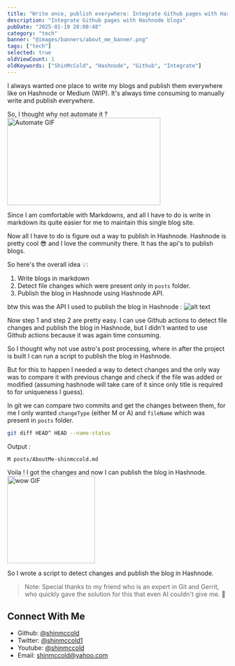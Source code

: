 ```yaml
---
title: "Write once, publish everywhere: Integrate Github pages with Hashnode blogs"
description: "Integrate Github pages with Hashnode blogs"
pubDate: "2025-01-19 20:00:48"
category: "tech"
banner: "@images/banners/about_me_banner.png"
tags: ["tech"]
selected: true
oldViewCount: 1
oldKeywords: ["ShinMcCold", "Hashnode", "Github", "Integrate"]
---
```


I always wanted one place to write my blogs and publish them everywhere like on Hashnode or Medium (WIP). It's always time consuming to manually write and publish everywhere.

So, I thought why not automate it ?   
<img src="https://media2.giphy.com/media/v1.Y2lkPTc5MGI3NjExeWRleHZxMjNxemhlNzgybWh3dG11MXN0Z3p1OGU0MXNqM3A1ZmFreiZlcD12MV9pbnRlcm5hbF9naWZfYnlfaWQmY3Q9Zw/1nR6fu93A17vWZbO9c/giphy.gif" alt="Automate GIF" width="350" height="200">

Since I am comfortable with Markdowns, and all I have to do is write in markdown its quite easier for me to maintain this single blog site.

Now all I have to do is figure out a way to publish in Hashnode.
Hashnode is pretty cool 😎 and I love the community there. It has the api's to publish blogs.

So here's the overall idea 💡: 
1. Write blogs in markdown
2. Detect file changes which were present only in `posts` folder.
3. Publish the blog in Hashnode using Hashnode API.

btw this was the API I used to publish the blog in Hashnode : 
![alt text](@images/posts/hashnode/hashnode-api.png)

Now step 1 and step 2 are pretty easy. I can use Github actions to detect file changes and publish the blog in Hashnode, but I didn't wanted to use Github actions because it was again time consuming.

So I thought why not use astro's post processing, where in after the project is built I can run a script to publish the blog in Hashnode.

But for this to happen I needed a way to detect changes and the only way was to compare it with previous change and check if the file was added or modified (assuming hashnode will take care of it since only title is required to for uniqueness I guess).

In git we can compare two commits and get the changes between them, for me I only wanted `changeType` (either M or A) and `fileName` which was present in `posts` folder.
```bash
git diff HEAD^ HEAD --name-status
```
Output :
```bash
M posts/AboutMe-shinmccold.md
```

Voila ! I got the changes and now I can publish the blog in Hashnode.  
<img src="https://media2.giphy.com/media/v1.Y2lkPTc5MGI3NjExaWM2b2d2cGhrbG04M3Zydzd3ODlmOThoNXluYjJzMXd5b3p3anR3aCZlcD12MV9pbnRlcm5hbF9naWZfYnlfaWQmY3Q9Zw/26ufdipQqU2lhNA4g/giphy.gif" alt="wow GIF" width="200" height="200">

So I wrote a script to detect changes and publish the blog in Hashnode.


> Note: Special thanks to my friend who is an expert in Git and Gerrit, who quickly gave the solution for this that even AI couldn't give me. 🙌


## Connect With Me
* Github: [@shinmccold](github.com/shinmccold)
* Twitter: [@shinmccold1](https://twitter.com/shinmccold1)
* Youtube: [@shinmccold](https://www.youtube.com/@shinmccold)
* Email: shinmccold@yahoo.com
